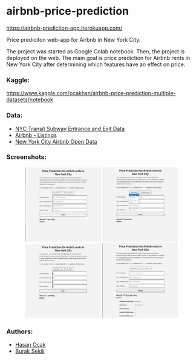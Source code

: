 # airbnb-price-prediction

https://airbnb-prediction-app.herokuapp.com/

Price prediciton web-app for Airbnb in New York City.

The project was started as Google Colab notebook. Then, the project is deployed on the web. The main goal is price prediction for Airbnb rents in New York City after determining which features have an effect on price. 

### Kaggle:
https://www.kaggle.com/ocakhsn/airbnb-price-prediction-multiple-datasets/notebook

### Data:
- [NYC Transit Subway Entrance and Exit Data](https://data.ny.gov/Transportation/NYC-Transit-Subway-Entrance-And-Exit-Data/i9wp-a4ja/data)
- [Airbnb - Listings](https://data.ny.gov/Transportation/NYC-Transit-Subway-Entrance-And-Exit-Data/i9wp-a4ja/data)
- [New York City Airbnb Open Data](https://www.kaggle.com/dgomonov/new-york-city-airbnb-open-data)

### Screenshots:
<p align = "center">
  <img src="screenshots/main-page.png" width="200" />
  <img src="screenshots/main-page-selectbox.png" width="200" /> 
  <img src="screenshots/main-page-prediction.png" width="200" />
  <img src="screenshots/result-page.png" width="200" />
</p>

### Authors:
- [Hasan Ocak](https://github.com/ocakhasan)
- [Burak Sekili](https://github.com/buraksekili)
